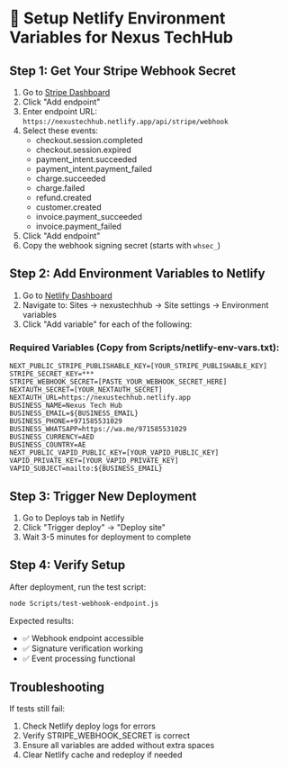 # 🚀 Setup Netlify Environment Variables for Nexus TechHub

## Step 1: Get Your Stripe Webhook Secret

1. Go to [Stripe Dashboard](https://dashboard.stripe.com/webhooks)
2. Click "Add endpoint"
3. Enter endpoint URL: `https://nexustechhub.netlify.app/api/stripe/webhook`
4. Select these events:
   - checkout.session.completed
   - checkout.session.expired
   - payment_intent.succeeded
   - payment_intent.payment_failed
   - charge.succeeded
   - charge.failed
   - refund.created
   - customer.created
   - invoice.payment_succeeded
   - invoice.payment_failed
5. Click "Add endpoint"
6. Copy the webhook signing secret (starts with `whsec_`)

## Step 2: Add Environment Variables to Netlify

1. Go to [Netlify Dashboard](https://app.netlify.com/)
2. Navigate to: Sites → nexustechhub → Site settings → Environment variables
3. Click "Add variable" for each of the following:

### Required Variables (Copy from Scripts/netlify-env-vars.txt):

```
NEXT_PUBLIC_STRIPE_PUBLISHABLE_KEY=[YOUR_STRIPE_PUBLISHABLE_KEY]
STRIPE_SECRET_KEY=***
STRIPE_WEBHOOK_SECRET=[PASTE_YOUR_WEBHOOK_SECRET_HERE]
NEXTAUTH_SECRET=[YOUR_NEXTAUTH_SECRET]
NEXTAUTH_URL=https://nexustechhub.netlify.app
BUSINESS_NAME=Nexus Tech Hub
BUSINESS_EMAIL=${BUSINESS_EMAIL}
BUSINESS_PHONE=+971585531029
BUSINESS_WHATSAPP=https://wa.me/971585531029
BUSINESS_CURRENCY=AED
BUSINESS_COUNTRY=AE
NEXT_PUBLIC_VAPID_PUBLIC_KEY=[YOUR_VAPID_PUBLIC_KEY]
VAPID_PRIVATE_KEY=[YOUR_VAPID_PRIVATE_KEY]
VAPID_SUBJECT=mailto:${BUSINESS_EMAIL}
```

## Step 3: Trigger New Deployment

1. Go to Deploys tab in Netlify
2. Click "Trigger deploy" → "Deploy site"
3. Wait 3-5 minutes for deployment to complete

## Step 4: Verify Setup

After deployment, run the test script:

```bash
node Scripts/test-webhook-endpoint.js
```

Expected results:
- ✅ Webhook endpoint accessible
- ✅ Signature verification working
- ✅ Event processing functional

## Troubleshooting

If tests still fail:
1. Check Netlify deploy logs for errors
2. Verify STRIPE_WEBHOOK_SECRET is correct
3. Ensure all variables are added without extra spaces
4. Clear Netlify cache and redeploy if needed
